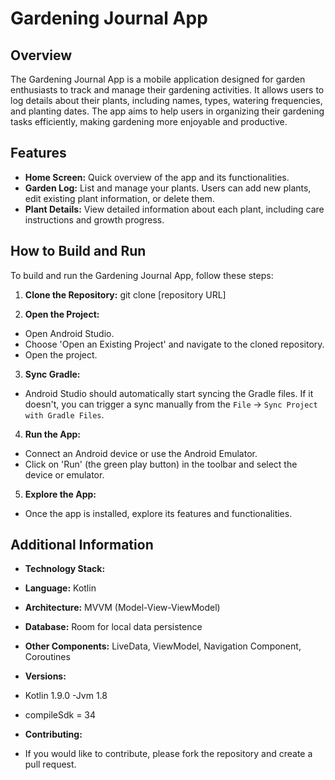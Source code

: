 # Gardening Journal App

## Overview
The Gardening Journal App is a mobile application designed for garden enthusiasts to track and manage their gardening activities. It allows users to log details about their plants, including names, types, watering frequencies, and planting dates. The app aims to help users in organizing their gardening tasks efficiently, making gardening more enjoyable and productive.

## Features
- **Home Screen:** Quick overview of the app and its functionalities.
- **Garden Log:** List and manage your plants. Users can add new plants, edit existing plant information, or delete them.
- **Plant Details:** View detailed information about each plant, including care instructions and growth progress.
## How to Build and Run
To build and run the Gardening Journal App, follow these steps:

1.	**Clone the Repository:**
git clone [repository URL]

2. **Open the Project:**
- Open Android Studio.
- Choose 'Open an Existing Project' and navigate to the cloned repository.
- Open the project.

3. **Sync Gradle:**
- Android Studio should automatically start syncing the Gradle files. If it doesn't, you can trigger a sync manually from the `File` -> `Sync Project with Gradle Files`.

4. **Run the App:**
- Connect an Android device or use the Android Emulator.
- Click on 'Run' (the green play button) in the toolbar and select the device or emulator.

5. **Explore the App:**
- Once the app is installed, explore its features and functionalities.

## Additional Information
- **Technology Stack:**
- **Language:** Kotlin
- **Architecture:** MVVM (Model-View-ViewModel)
- **Database:** Room for local data persistence
- **Other Components:** LiveData, ViewModel, Navigation Component, Coroutines

- **Versions:**
- Kotlin 1.9.0
-Jvm 1.8
- compileSdk = 34


- **Contributing:**
- If you would like to contribute, please fork the repository and create a pull request.


